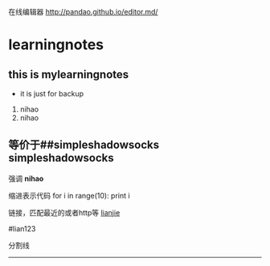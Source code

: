 在线编辑器
http://pandao.github.io/editor.md/
# learningnotes
## this is mylearningnotes
* it is just for backup
1. nihao
2. nihao

等价于##simpleshadowsocks
 simpleshadowsocks
 ------------------------
 
 强调
 **nihao**

 缩进表示代码
    for i in range(10):
            print i

链接，匹配最近的或者http等
[lianjie](#lian123)

#lian123 

分割线
****
